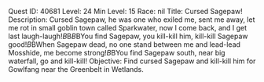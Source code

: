 Quest ID: 40681
Level: 24
Min Level: 15
Race: nil
Title: Cursed Sagepaw!
Description: Cursed Sagepaw, he was one who exiled me, sent me away, let me rot in small goblin town called Sparkwater, now I come back, and I get last laugh-laugh!$B$B<Gowlfang cackles wickedly and begins to snarl.>$B$BYou find Sagepaw, you kill-kill him, kill-kill Sagepaw good!$B$BWhen Sagepaw dead, no one stand between me and lead-lead Mosshide, me become strong!$B$BYou find Sagepaw south, near big waterfall, go and kill-kill!
Objective: Find cursed Sagepaw and kill-kill him for Gowlfang near the Greenbelt in Wetlands.
